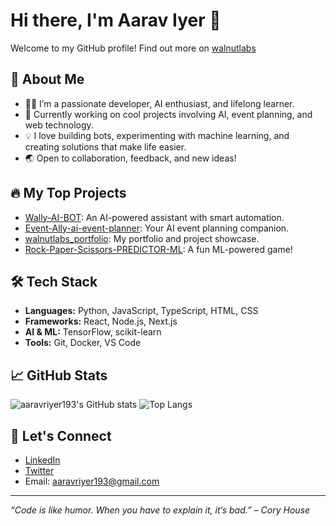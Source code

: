 # Hi there, I'm Aarav Iyer 👋

Welcome to my GitHub profile! Find out more on [walnutlabs](https://walnutlabs.in)

## 🚀 About Me

- 🧑‍💻 I’m a passionate developer, AI enthusiast, and lifelong learner.
- 🌱 Currently working on cool projects involving AI, event planning, and web technology.
- 💡 I love building bots, experimenting with machine learning, and creating solutions that make life easier.
- 🌏 Open to collaboration, feedback, and new ideas!

## 🔥 My Top Projects

- [Wally-AI-BOT](https://github.com/aaravriyer193/Wally-AI-BOT): An AI-powered assistant with smart automation.
- [Event-Ally-ai-event-planner](https://github.com/aaravriyer193/Event-Ally-ai-event-planner): Your AI event planning companion.
- [walnutlabs_portfolio](https://github.com/aaravriyer193/walnutlabs_portfolio): My portfolio and project showcase.
- [Rock-Paper-Scissors-PREDICTOR-ML](https://github.com/aaravriyer193/Rock-Paper-Scissors-PREDICTOR-ML): A fun ML-powered game!

## 🛠️ Tech Stack

- **Languages:** Python, JavaScript, TypeScript, HTML, CSS
- **Frameworks:** React, Node.js, Next.js
- **AI & ML:** TensorFlow, scikit-learn
- **Tools:** Git, Docker, VS Code

## 📈 GitHub Stats

![aaravriyer193's GitHub stats](https://github-readme-stats.vercel.app/api?username=aaravriyer193&show_icons=true&theme=radical)
![Top Langs](https://github-readme-stats.vercel.app/api/top-langs/?username=aaravriyer193&layout=compact&theme=radical)

## 🤝 Let's Connect

- [LinkedIn](https://www.linkedin.com/in/aaravriyer193)
- [Twitter](https://twitter.com/aaravriyer193)
- Email: aaravriyer193@gmail.com

---

_“Code is like humor. When you have to explain it, it’s bad.” – Cory House_

